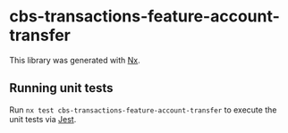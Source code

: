 # cbs-transactions-feature-account-transfer

This library was generated with [Nx](https://nx.dev).

## Running unit tests

Run `nx test cbs-transactions-feature-account-transfer` to execute the unit tests via [Jest](https://jestjs.io).
